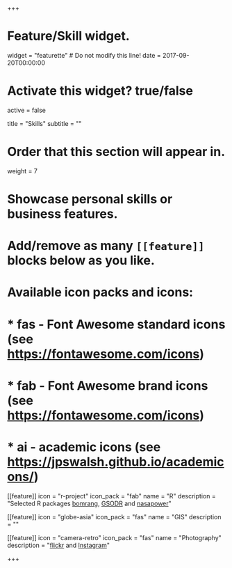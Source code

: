 +++
# Feature/Skill widget.
widget = "featurette"  # Do not modify this line!
date = 2017-09-20T00:00:00

# Activate this widget? true/false
active = false

title = "Skills"
subtitle = ""

# Order that this section will appear in.
weight = 7

# Showcase personal skills or business features.
# 
# Add/remove as many `[[feature]]` blocks below as you like.
# 
# Available icon packs and icons:
# * fas - Font Awesome standard icons (see https://fontawesome.com/icons)
# * fab - Font Awesome brand icons (see https://fontawesome.com/icons)
# * ai - academic icons (see https://jpswalsh.github.io/academicons/)

[[feature]]
  icon = "r-project"
  icon_pack = "fab"
  name = "R"
  description = "Selected R packages [bomrang](https://ropensci.github.io/bomrang/), [GSODR](https://ropensci.github.io/GSODR/) and [nasapower](https://ropensci.github.io/nasapower/)"
  
[[feature]]
  icon = "globe-asia"
  icon_pack = "fas"
  name = "GIS"
  description = ""
  
[[feature]]
  icon = "camera-retro"
  icon_pack = "fas"
  name = "Photography"
  description = "[flickr](https://www.flickr.com/photos/ahsparks/) and [Instagram](https://www.instagram.com/adamhsparks/)"

+++
